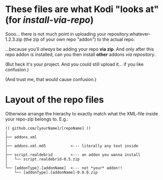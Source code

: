 # These files are what Kodi "looks at" (for *install-via-repo*)

Sooo... there is not much point in uploading your repository.whatever-1.2.3.zip (the zip of your own repo "addon") to the actual repo.

...because you'll *always* be adding your repo **via zip**.
And only after this repo addon is installed, can you then install **other** addons *via repository*.  

(But heck it's your project. And you could still upload it... if you like confusion.)

(And trust me, that *would* cause confusion.)

# Layout of the repo files
Otherwise arrange the hierachy to exactly match what the XML-file inside your repo-zip belongs to. E.g.:
```
(( github.com/[yourName]/[repoName] ))
│
├── addons.xml
│
├── addons.xml.md5           <--- literally any text inside
│
├── script.realdebrid        <--- an addon you wanna install
│   └── script.realdebrid-0.5.zip
│
└── [addonType].[addonName]  <--- not *your* addon!!
    └── [addonType].[addonName]-0.0.0.zip
```
